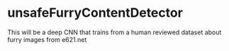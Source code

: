 # unsafeFurryContentDetector
This will be a deep CNN that trains from a human reviewed dataset about furry images from e621.net
